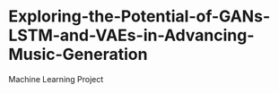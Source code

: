 # Exploring-the-Potential-of-GANs-LSTM-and-VAEs-in-Advancing-Music-Generation
Machine Learning Project
